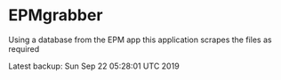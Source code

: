 # EPMgrabber
Using a database from the EPM app this application scrapes the files as required


Latest backup: Sun Sep 22 05:28:01 UTC 2019
